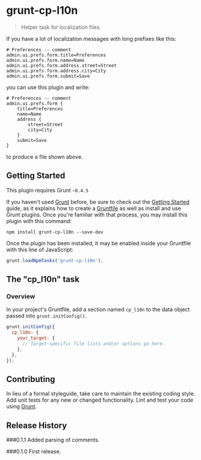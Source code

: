 # grunt-cp-l10n

> Helper task for localization files.

If you have a lot of localization messages with long prefixes like this:

```
# Preferences -- comment
admin.ui.prefs.form.title=Preferences
admin.ui.prefs.form.name=Name
admin.ui.prefs.form.address.street=Street
admin.ui.prefs.form.address.city=City
admin.ui.prefs.form.submit=Save
```

you can use this plugin and write:

```
# Preferences -- comment
admin.ui.prefs.form {
    title=Preferences
    name=Name
    address {
        street=Street
        city=City
    }
    submit=Save
}
```
to produce a file shown above.

## Getting Started
This plugin requires Grunt `~0.4.5`

If you haven't used [Grunt](http://gruntjs.com/) before, be sure to check out the [Getting Started](http://gruntjs.com/getting-started) guide, as it explains how to create a [Gruntfile](http://gruntjs.com/sample-gruntfile) as well as install and use Grunt plugins. Once you're familiar with that process, you may install this plugin with this command:

```shell
npm install grunt-cp-l10n --save-dev
```

Once the plugin has been installed, it may be enabled inside your Gruntfile with this line of JavaScript:

```js
grunt.loadNpmTasks('grunt-cp-l10n');
```

## The "cp_l10n" task

### Overview
In your project's Gruntfile, add a section named `cp_l10n` to the data object passed into `grunt.initConfig()`.

```js
grunt.initConfig({
  cp_l10n: {
    your_target: {
      // Target-specific file lists and/or options go here.
    },
  },
});
```

## Contributing
In lieu of a formal styleguide, take care to maintain the existing coding style. Add unit tests for any new or changed functionality. Lint and test your code using [Grunt](http://gruntjs.com/).

## Release History
###0.1.1
Added parsing of comments.

###0.1.0
First release.
